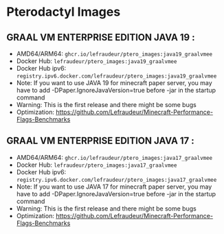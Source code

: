 # Pterodactyl Images
## GRAAL VM ENTERPRISE EDITION JAVA 19 :
- AMD64/ARM64: `ghcr.io/lefraudeur/ptero_images:java19_graalvmee`
- Docker Hub: `lefraudeur/ptero_images:java19_graalvmee`
- Docker Hub ipv6: `registry.ipv6.docker.com/lefraudeur/ptero_images:java19_graalvmee`
- Note: If you want to use JAVA 19 for minecraft paper server, you may have to add -DPaper.IgnoreJavaVersion=true before -jar in the startup command
- Warning: This is the first release and there might be some bugs
- Optimization: https://github.com/Lefraudeur/Minecraft-Performance-Flags-Benchmarks

## GRAAL VM ENTERPRISE EDITION JAVA 17 :
- AMD64/ARM64: `ghcr.io/lefraudeur/ptero_images:java17_graalvmee`
- Docker Hub: `lefraudeur/ptero_images:java17_graalvmee`
- Docker Hub ipv6: `registry.ipv6.docker.com/lefraudeur/ptero_images:java17_graalvmee`
- Note: If you want to use JAVA 17 for minecraft paper server, you may have to add -DPaper.IgnoreJavaVersion=true before -jar in the startup command
- Warning: This is the first release and there might be some bugs
- Optimization: https://github.com/Lefraudeur/Minecraft-Performance-Flags-Benchmarks
